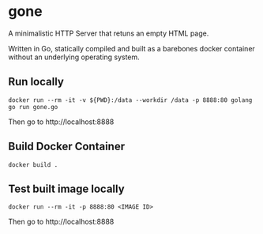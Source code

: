 # gone
A minimalistic HTTP Server that retuns an empty HTML page.

Written in Go, statically compiled and built as a barebones docker container without an underlying operating system.

## Run locally

    docker run --rm -it -v ${PWD}:/data --workdir /data -p 8888:80 golang go run gone.go

Then go to http://localhost:8888

## Build Docker Container

    docker build .

## Test built image locally

    docker run --rm -it -p 8888:80 <IMAGE ID>

Then go to http://localhost:8888
